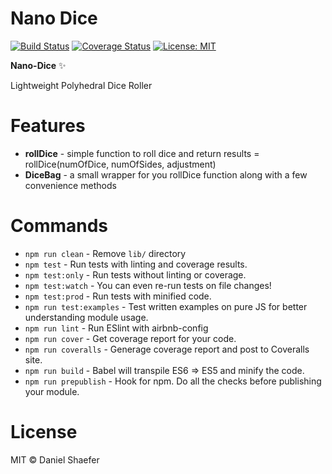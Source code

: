 # Nano Dice

[![Build Status](https://travis-ci.com/shaefer/nano-dice.svg?branch=master)](https://travis-ci.com/shaefer/nano-dice)
[![Coverage Status](https://coveralls.io/repos/github/shaefer/nano-dice/badge.svg?branch=master&cb=1)](https://coveralls.io/github/shaefer/nano-dice?branch=master)
[![License: MIT](https://img.shields.io/badge/License-MIT-blue.svg)](https://opensource.org/licenses/MIT)

**Nano-Dice** ✨

Lightweight Polyhedral Dice Roller

# Features

* **rollDice** - simple function to roll dice and return results = rollDice(numOfDice, numOfSides, adjustment)
* **DiceBag** - a small wrapper for you rollDice function along with a few convenience methods

# Commands
- `npm run clean` - Remove `lib/` directory
- `npm test` - Run tests with linting and coverage results.
- `npm test:only` - Run tests without linting or coverage.
- `npm test:watch` - You can even re-run tests on file changes!
- `npm test:prod` - Run tests with minified code.
- `npm run test:examples` - Test written examples on pure JS for better understanding module usage.
- `npm run lint` - Run ESlint with airbnb-config
- `npm run cover` - Get coverage report for your code.
- `npm run coveralls` - Generage coverage report and post to Coveralls site.
- `npm run build` - Babel will transpile ES6 => ES5 and minify the code.
- `npm run prepublish` - Hook for npm. Do all the checks before publishing your module.

# License

MIT © Daniel Shaefer
